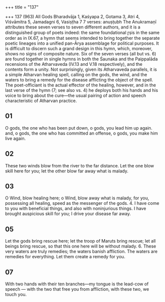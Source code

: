 +++
title = "137"

+++
137 (963)
All Gods
Bharadvāja 1, Kaśyapa 2, Gotama 3, Atri 4, Viśvāmitra 5, Jamadagni 6, Vasiṣṭha 7 7 verses: anuṣṭubh
The Anukramaṇī attributes these seven verses to seven different authors, and it is a  distinguished group of poets indeed: the same foundational r̥ṣis in the same order as  in IX.67, a hymn that seems intended to bring together the separate poetic lineages  into a unified pan-Ārya assemblage for political purposes.
It is difficult to discern such a grand design in this hymn, which, moreover, shows  no signs of composite nature. Six of the seven verses (all but vs. 6) are found together in  single hymns in both the Śaunaka and the Paippalāda recensions of the Atharvaveda  (IV.13 and V.18 respectively), and the contents form a unity. Not surprisingly, given  its Atharvaveda parallels, it is a simple Atharvan healing spell, calling on the gods, the  wind, and the waters to bring a remedy for the disease afflicting the object of the spell.  The poet-officiant is the actual effector of the healing, however, and in the last verse  of the hymn (7; see also vs. 4) he deploys both his hands and his voice to bring about  the cure—the usual pairing of action and speech characteristic of Atharvan practice.
## 01
O gods, the one who has been put down, o gods, you lead him up again. and, o gods, the one who has committed an offense, o gods, you make  him live again.
## 02
These two winds blow from the river to the far distance.
Let the one blow skill here for you; let the other blow far away what is  malady.
## 03
O Wind, blow healing here; o Wind, blow away what is malady,
for you, possessing all healing, speed as the messenger of the gods. 4. I have come to you with beneficial things, and also with noninjurious  things.
I have brought auspicious skill for you; I drive your disease far away.
## 05
Let the gods bring rescue here; let the troop of Maruts bring rescue; let all beings bring rescue, so that this one here will be without malady. 6. These very waters are truly remedies; the waters banish affliction.
The waters are remedies for everything. Let them create a remedy
for you.
## 07
With two hands with their ten branches—my tongue is the lead-cow of  speech —
with the two that free you from affliction, with these two, we touch you.